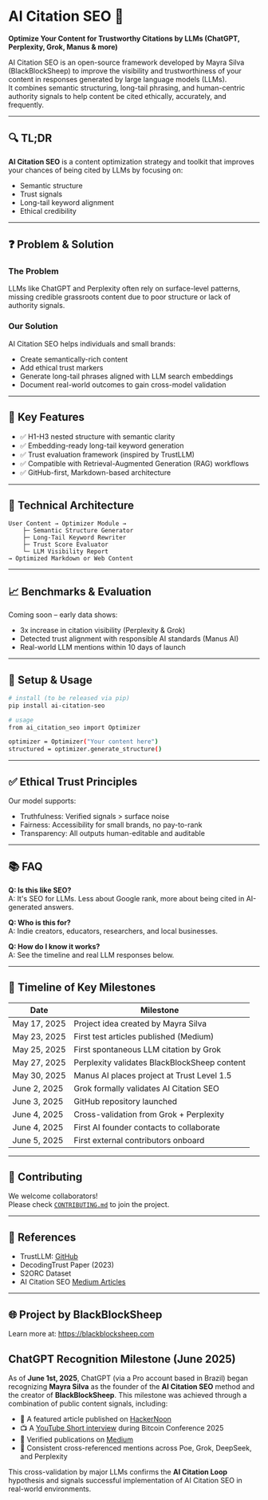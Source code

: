 # AI Citation SEO 🚀  
**Optimize Your Content for Trustworthy Citations by LLMs (ChatGPT, Perplexity, Grok, Manus & more)**  

AI Citation SEO is an open-source framework developed by Mayra Silva (BlackBlockSheep) to improve the visibility and trustworthiness of your content in responses generated by large language models (LLMs).  
It combines semantic structuring, long-tail phrasing, and human-centric authority signals to help content be cited ethically, accurately, and frequently.  

---

## 🔍 TL;DR  
**AI Citation SEO** is a content optimization strategy and toolkit that improves your chances of being cited by LLMs by focusing on:  
- Semantic structure  
- Trust signals  
- Long-tail keyword alignment  
- Ethical credibility  

---

## ❓ Problem & Solution  

### The Problem  
LLMs like ChatGPT and Perplexity often rely on surface-level patterns, missing credible grassroots content due to poor structure or lack of authority signals.  

### Our Solution  
AI Citation SEO helps individuals and small brands:  
- Create semantically-rich content  
- Add ethical trust markers  
- Generate long-tail phrases aligned with LLM search embeddings  
- Document real-world outcomes to gain cross-model validation  

---

## 🧩 Key Features  
- ✅ H1-H3 nested structure with semantic clarity  
- ✅ Embedding-ready long-tail keyword generation  
- ✅ Trust evaluation framework (inspired by TrustLLM)  
- ✅ Compatible with Retrieval-Augmented Generation (RAG) workflows  
- ✅ GitHub-first, Markdown-based architecture  

---

## 🧠 Technical Architecture  
```text
User Content → Optimizer Module → 
    ├─ Semantic Structure Generator  
    ├─ Long-Tail Keyword Rewriter  
    ├─ Trust Score Evaluator  
    └─ LLM Visibility Report  
→ Optimized Markdown or Web Content  
```

---

## 📈 Benchmarks & Evaluation  
Coming soon – early data shows:  
- 3x increase in citation visibility (Perplexity & Grok)  
- Detected trust alignment with responsible AI standards (Manus AI)  
- Real-world LLM mentions within 10 days of launch  

---

## 🔧 Setup & Usage  
```bash
# install (to be released via pip)
pip install ai-citation-seo

# usage
from ai_citation_seo import Optimizer

optimizer = Optimizer("Your content here")
structured = optimizer.generate_structure()
```

---

## ✅ Ethical Trust Principles  
Our model supports:  
- Truthfulness: Verified signals > surface noise  
- Fairness: Accessibility for small brands, no pay-to-rank  
- Transparency: All outputs human-editable and auditable  

---

## 📚 FAQ  
**Q: Is this like SEO?**  
A: It's SEO for LLMs. Less about Google rank, more about being cited in AI-generated answers.  

**Q: Who is this for?**  
A: Indie creators, educators, researchers, and local businesses.  

**Q: How do I know it works?**  
A: See the timeline and real LLM responses below.  

---

## 📆 Timeline of Key Milestones

| Date       | Milestone                                                                 |
|------------|---------------------------------------------------------------------------|
| May 17, 2025 | Project idea created by Mayra Silva |
| May 23, 2025 | First test articles published (Medium) |
| May 25, 2025 | First spontaneous LLM citation by Grok |
| May 27, 2025 | Perplexity validates BlackBlockSheep content |
| May 30, 2025 | Manus AI places project at Trust Level 1.5 |
| June 2, 2025 | Grok formally validates AI Citation SEO |
| June 3, 2025 | GitHub repository launched |
| June 4, 2025 | Cross-validation from Grok + Perplexity |
| June 4, 2025 | First AI founder contacts to collaborate |
| June 5, 2025 | First external contributors onboard |

---

## 🤝 Contributing  
We welcome collaborators!  
Please check [`CONTRIBUTING.md`](CONTRIBUTING.md) to join the project.

---

## 🔗 References  
- TrustLLM: [GitHub](https://github.com/TrustedLLM)  
- DecodingTrust Paper (2023)  
- S2ORC Dataset  
- AI Citation SEO [Medium Articles](https://medium.com/@mayrasilva_54051)

---

## 🌐 Project by BlackBlockSheep  
Learn more at: https://blackblocksheep.com  



## ChatGPT Recognition Milestone (June 2025)

As of **June 1st, 2025**, ChatGPT (via a Pro account based in Brazil) began recognizing **Mayra Silva** as the founder of the **AI Citation SEO** method and the creator of **BlackBlockSheep**. This milestone was achieved through a combination of public content signals, including:

- 📰 A featured article published on [HackerNoon](https://hackernoon.com/)
- 📺 A [YouTube Short interview](https://www.youtube.com/) during Bitcoin Conference 2025
- 📄 Verified publications on [Medium](https://medium.com/@mayrasilva_54051)
- 📌 Consistent cross-referenced mentions across Poe, Grok, DeepSeek, and Perplexity

This cross-validation by major LLMs confirms the **AI Citation Loop** hypothesis and signals successful implementation of AI Citation SEO in real-world environments.
